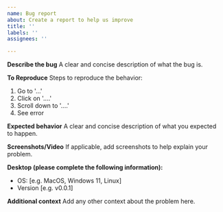 ```yaml
---
name: Bug report
about: Create a report to help us improve
title: ''
labels: ''
assignees: ''

---
```


**Describe the bug**
A clear and concise description of what the bug is.

**To Reproduce**
Steps to reproduce the behavior:
1. Go to '...'
2. Click on '....'
3. Scroll down to '....'
4. See error

**Expected behavior**
A clear and concise description of what you expected to happen.

**Screenshots/Video**
If applicable, add screenshots to help explain your problem.

**Desktop (please complete the following information):**
 - OS: [e.g. MacOS, Windows 11, Linux]
 - Version [e.g. v0.0.1]

**Additional context**
Add any other context about the problem here.
